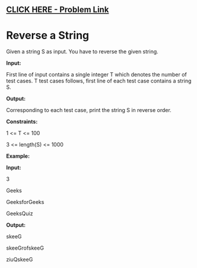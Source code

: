 ## [CLICK HERE - Problem Link](https://practice.geeksforgeeks.org/problems/reverse-the-string/0)

# **Reverse a String**

Given a string S as input. You have to reverse the given string.

**Input:**

First line of input contains a single integer T which denotes the number of test cases. T test cases follows, first line of each test case contains a string S.

**Output:**

Corresponding to each test case, print the string S in reverse order.

**Constraints:**

1 <= T <= 100

3 <= length(S) <= 1000

**Example:**

**Input:**

3

Geeks

GeeksforGeeks

GeeksQuiz

**Output:**

skeeG

skeeGrofskeeG

ziuQskeeG
